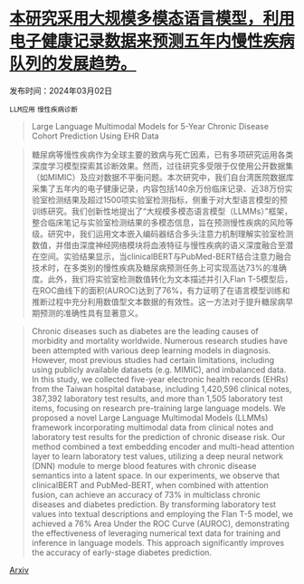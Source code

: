 # [本研究采用大规模多模态语言模型，利用电子健康记录数据来预测五年内慢性疾病队列的发展趋势。](https://arxiv.org/abs/2403.04785)

发布时间：2024年03月02日

`LLM应用` `慢性疾病诊断`

> Large Language Multimodal Models for 5-Year Chronic Disease Cohort Prediction Using EHR Data

> 糖尿病等慢性疾病作为全球主要的致病与死亡因素，已有多项研究运用各类深度学习模型探索其诊断效果。然而，过往研究多受限于仅使用公开数据集（如MIMIC）及应对数据不平衡问题。本次研究中，我们自台湾医院数据库采集了五年内的电子健康记录，内容包括140余万份临床记录、近38万份实验室检测结果及超过1500项实验室检测指标，侧重于对大型语言模型的预训练研究。我们创新性地提出了“大规模多模态语言模型（LLMMs）”框架，整合临床笔记与实验室检测结果的多模态信息，旨在预测慢性疾病的风险等级。研究中，我们运用文本嵌入编码器结合多头注意力机制理解实验室检测数值，并借由深度神经网络模块将血液特征与慢性疾病的语义深度融合至潜在空间。实验结果显示，当clinicalBERT与PubMed-BERT结合注意力融合技术时，在多类别的慢性疾病及糖尿病预测任务上可实现高达73%的准确度。此外，我们将实验室检测数值转化为文本描述并引入Flan T-5模型后，在ROC曲线下的面积(AUROC)达到了76%，有力证明了在语言模型训练和推断过程中充分利用数值型文本数据的有效性。这一方法对于提升糖尿病早期预测的准确性具有显著意义。

> Chronic diseases such as diabetes are the leading causes of morbidity and mortality worldwide. Numerous research studies have been attempted with various deep learning models in diagnosis. However, most previous studies had certain limitations, including using publicly available datasets (e.g. MIMIC), and imbalanced data. In this study, we collected five-year electronic health records (EHRs) from the Taiwan hospital database, including 1,420,596 clinical notes, 387,392 laboratory test results, and more than 1,505 laboratory test items, focusing on research pre-training large language models. We proposed a novel Large Language Multimodal Models (LLMMs) framework incorporating multimodal data from clinical notes and laboratory test results for the prediction of chronic disease risk. Our method combined a text embedding encoder and multi-head attention layer to learn laboratory test values, utilizing a deep neural network (DNN) module to merge blood features with chronic disease semantics into a latent space. In our experiments, we observe that clinicalBERT and PubMed-BERT, when combined with attention fusion, can achieve an accuracy of 73% in multiclass chronic diseases and diabetes prediction. By transforming laboratory test values into textual descriptions and employing the Flan T-5 model, we achieved a 76% Area Under the ROC Curve (AUROC), demonstrating the effectiveness of leveraging numerical text data for training and inference in language models. This approach significantly improves the accuracy of early-stage diabetes prediction.

[Arxiv](https://arxiv.org/abs/2403.04785)